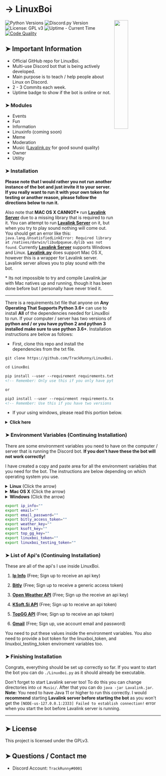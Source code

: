 <!-- MAIN TITLE -->
# → LinuxBoi

<!-- LINUX BOI PICTURE -->
  <img align="right" src="https://i.imgur.com/aiIXeCJ.png" width=30%>

<!-- BADGES -->
  ![Python Versions](https://img.shields.io/badge/python-3.7%20%7C%203.8-blue?style=flat-square)
  ![Discord.py Version](https://img.shields.io/badge/discord.py-1.5.1-blue?style=flat-square)
  ![License: GPL v3](https://img.shields.io/badge/license-GPLv3-blue.svg?style=flat-square)
  ![Uptime - Current Time](https://img.shields.io/uptimerobot/status/m783893443-c045a2d525b791caafd2dcdb?style=flat-square)
  <a href="https://app.codacy.com/manual/TrackRunny/Discord-Selfbot/dashboard?bid=14423857&token=vnDn11JbhCP7nhu">![Code Quality](https://img.shields.io/codacy/grade/179a29ed15bb40b5b0eed2b695791f94?style=flat-square)</a>  

<!-- KEY INFORMATION HEADER -->
## ➤ Important Information

  * Official GitHub repo for LinuxBoi.
  * Multi-use Discord bot that is being actively developed.
  * Main purpose is to teach / help people about Linux on Discord.
  * 2 - 3 Commits each week.
  * Uptime badge to show if the bot is online or not.

<!-- MODULES HEADER -->
### ➤ Modules

  * Events  
  * Fun
  * Information
  * Linuxinfo (coming soon)
  * Meme
  * Moderation
  * Music ([Lavalink.py](https://github.com/Devoxin/Lavalink.py "Lavalink.py") for good sound quality)
  * Owner
  * Utility

<!-- INSTALLATION HEADER -->
### ➤ Installation

  **Please note that I would rather you not run another instance of the bot and just invite it to your server. If you really want to run it with your own token for testing or another reason, please follow the directions below to run it.**

  Also note that **MAC OS X CANNOT\*** run [**Lavalink Server**](https://github.com/Frederikam/Lavalink "Lavalink Server") due to a missing library that is required to run it. You can attempt to run [**Lavalink Server**](https://github.com/Frederikam/Lavalink "Lavalink Server")  on it, but when you try to play sound nothing will come out. You should get an error like this: `java.lang.UnsatisfiedLinkError: Required library at /natives/darwin/libudpqueue.dylib was not found`. Currently [**Lavalink Server**](https://github.com/Frederikam/Lavalink "Lavalink Server")  supports Windows and Linux.
  [**Lavalink.py**](https://github.com/Devoxin/Lavalink "Lavalink.py") does support Mac OS X, however this is a wrapper for Lavalink server. Lavalink server allows you to play sound with the bot.

  \* Its not impossible to try and compile Lavalink.jar with Mac natives up and running, though it has been done before but I personally have never tried it.

---

  <!-- Installation Instructions -->
  There is a requirements.txt file that anyone on **Any Operating That Supports Python 3.6+** can use to install **All** of the dependencies needed for LinuxBoi to run. If your computer / server has two versions of **python and / or you have python 2 and python 3 installed make sure to use python 3.6+**. Installation instructions are below as follows:

  * First, clone this repo and install the dependencies from the txt file.

  ```markdown
  git clone https://github.com/TrackRunny/LinuxBoi.git

  cd LinuxBoi

  pip install --user --requirement requirements.txt
  <!-- Remember: Only use this if you only have python 3 installed. -->

  or

  pip3 install --user --requirement requirements.txt
  <!-- Remember: Use this if you have two versions of python and / or you have python 2 and python 3. -->  
  ```

  <!-- Windows Microsoft Visual C++ 14.0 Error -->
  * If your using windows, please read this portion below.

  <details>
    <summary><b>Click here</b></summary>
    <h3>➤ Error: Microsoft Visual C++ 14.0 is required.</h3>
    <p>Note, some users may receive this error above when trying to install the dependencies from the requirements.txt file. This happens when you are trying to build and install the <b>Pycosat</b> pip module. If this happens to you, please follow the instructions below.</p>
  
  1. Download the compiled **Pycosat** file for your Python version and windows architecture.
      * [**Pycosat | Python 3.7 | Win32**](https://mega.nz/#!4BVgjYhI!1EqFNPdbPUGRImfs3GSaWQLe9u3ClVRjzm8NJEMWmMs)
      * [**Pycosat | Python 3.7 | Win64**](https://mega.nz/#!RdVkFSIT!ZHoTnlkTtIPJQYv-8W7vxCfBZKTmuyw2Rgst6ea10Lo)
      * [**Pycosat | Python 3.8 | Win32**](https://mega.nz/file/lVVjjY5a#hOJqA9eOeRBP1KRxpImHHwK4dZ-rm1oY-HJmnm7WrzU)
      * [**Pycosat | Python 3.8 | Win64**](https://mega.nz/file/oJMT3IQK#bYJzvYyKN0B0zhuOpMINu9THMRu7e9H-447b6edX-2w)
  2. Change directories into the downloaded file.
  3. Install the compiled pip module.

  ```markdown
    pip install pycosat-0.6.3-cp37-cp37m-win32.whl
    <!-- Win32 | Python 3.7 -->

    pip install pycosat-0.6.3-cp37-cp37m-win_amd64.whl
    <!-- Win64 | Python 3.7 -->
    
    ---
    
    pip install pycosat-0.6.3-cp38-cp38-win32.whl
    <!-- Win32 | Python 3.8 -->

    pip install pycosat-0.6.3-cp38-cp38-win_amd64.whl
    <!-- Win64 | Python 3.8 -->

    or

    pip3 install pycosat-0.6.3-cp37-cp37m-win32.whl
    <!-- Win32 | Python 3.7 | pip3 -->

    pip3 install pycosat-0.6.3-cp37-cp37m-win_amd64.whl
    <!-- Win64 | Python 3.7 | pip3 -->

    ---

    pip3 install pycosat-0.6.3-cp38-cp38-win32.whl
    <!-- Win32 | Python 3.8 | pip3 -->

    pip3 install pycosat-0.6.3-cp38-cp38-win_amd64.whl
    <!-- Win64 | Python 3.8 | pip3-->
  ```

  </details>

<!-- Installation with Environment Variables-->
### ➤ Environment Variables (Continuing Installation)

  There are some environment variables you need to have on the computer / server that is running the Discord bot. **If you don't have these the bot will not work correctly!**

  I have created a copy and paste area for all the environment variables that you need for the bot. The instructions are below depending on which operating system you use.

  <details>
    <summary><b>Linux</b> (Click the arrow)</summary>
    <h3>➤ Environment Variables On Linux</h3>
    <p>Linux: Put the variables at the end of your <b>.bashrc</b> file. The <b>.bashrc</b> file is located in your home directory. You can copy and paste these and put in the values. These are located under the Windows instructions inside the code block.</p>
    <p>Here is an example of what it should look like.</p>
    <img src="https://i.imgur.com/KEzwZdW.png">
  </details>

  <details>
    <summary><b>Mac OS X</b> (Click the arrow)</summary>
    <h3>➤ Environment Variables On Mac</h3>
    <p>Mac OS X: Put the variables at the end of your <b>.bash_profile</b> file. The <b>.bash_profile</b> is located in your home directory. You can copy and paste these and put in the values. These are located under the Windows instructions inside the code block.</p>
    <p>Here is an example of what it should look like.</p>
    <img src="https://i.imgur.com/KEzwZdW.png">
  </details>

  <details>
    <summary><b>Windows</b> (Click the arrow)</summary>
    <h3>➤ Environment Variables On Windows</h3>
    <p>Windows: The process is a little more difficult on Windows. Please watch <a href="https://www.youtube.com/watch?v=IolxqkL7cD8">this</a> video so you can export these values on your Windows Operating System. Skip to <b>1:19</b> if you want to see how he does it. Make sure to keep the enviroment variables with the same name or they won't work. The variable names are inside the code block just under this piece of text.</p>
  </details>
  
  ```bash
  export ip_info=""
  export email=""
  export email_password=""
  export bitly_access_token=""
  export weather_key=""
  export ksoft_key=""
  export top_gg_key=""
  export linuxboi_token=""
  export linuxboi_testing_token=""
  ```

### ➤ List of Api's (Continuing Installation)

  These are all of the api's I use inside LinuxBoi.

  1. [**Ip Info**](https://ipinfo.io/) (Free; Sign up to receive an api key)

  2. [**Bitly**](https://dev.bitly.com/) (Free; Sign up to receive a generic access token)

  3. [**Open Weather API**](https://openweathermap.org/api) (Free; Sign up the receive an api key)
  
  4. [**KSoft.Si API**](https://api.ksoft.si/) (Free; Sign up to receive an api token)
  
  5. [**TopGG API**](https://top.gg) (Free; Sign up to receive an api token)

  6. [**Gmail**](https://gmail.com/) (Free; Sign up, use account email and password)

  You need to put these values inside the environment variables. You also need to provide a bot token for the linuxboi_token, and linuxboi_testing_token enviroment variables too.

### ➤ Finishing Installation

  Congrats, everything should be set up correctly so far. If you want to start the bot you can do `./LinuxBoi.py` as it should already be executable.

  Don't forget to start Lavalink server too! To do this you can change directories into `cd Music/`. After that you can do `java -jar Lavalink.jar`. **Note:** You need to have Java 11 or higher to run this correctly. I would **recommend** starting **Lavalink server before starting the bot** as you won't get the `[NODE-us-127.0.0.1:2333] Failed to establish connection!` error when you start the bot before Lavalink server is running.

---

<!-- LICENSE INFO -->
## ➤ License

  This project is licensed under the GPLv3.

<!-- END OF README -->
## ➤ Questions / Contact me

  * Discord Account: `TrackRunny#0001`
